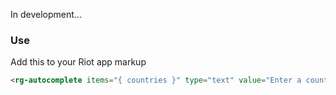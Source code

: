 In development...

<!--<img src="https://raw.githubusercontent.com/RiotGear/rg-autocomplet/master/demo/img/example.png" width="500px" />-->

### Use

Add this to your Riot app markup

```html
<rg-autocomplete items="{ countries }" type="text" value="Enter a country"></rg-autocomplete>
```

